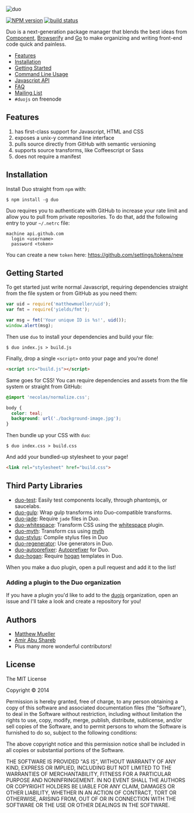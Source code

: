 ![duo](https://i.cloudup.com/zxYO3-GNkP.png)

[![NPM version][npm-image]][npm-url]
[![build status][travis-image]][travis-url]

Duo is a next-generation package manager that blends the best ideas from [Component](https://github.com/component/component), [Browserify](https://github.com/substack/node-browserify) and [Go](http://go-lang.com/) to make organizing and writing front-end code quick and painless.

- [Features](#features)
- [Installation](#installation)
- [Getting Started](#getting-started)
- [Command Line Usage](/docs/cli.md)
- [Javascript API](/docs/api.md)
- [FAQ](/docs/faq.md)
- [Mailing List](https://groups.google.com/forum/#!forum/duojs)
- `#duojs` on freenode


## Features

  1. has first-class support for Javascript, HTML and CSS
  2. exposes a unix-y command line interface
  3. pulls source directly from GitHub with semantic versioning
  4. supports source transforms, like Coffeescript or Sass
  5. does not require a manifest


## Installation

Install Duo straight from `npm` with:

```
$ npm install -g duo
```

Duo requires you to authenticate with GitHub to increase your rate limit and allow you to pull from private repositories. To do that, add the following entry to your `~/.netrc` file:

    machine api.github.com
      login <username>
      password <token>

You can create a new `token` here: https://github.com/settings/tokens/new


## Getting Started

To get started just write normal Javascript, requiring dependencies straight from the file system or from GitHub as you need them:

```js
var uid = require('matthewmueller/uid');
var fmt = require('yields/fmt');

var msg = fmt('Your unique ID is %s!', uid());
window.alert(msg);
```

Then use `duo` to install your dependencies and build your file:

```
$ duo index.js > build.js
```

Finally, drop a single `<script>` onto your page and you're done!

```html
<script src="build.js"></script>
```

Same goes for CSS! You can require dependencies and assets from the file system or straight from GitHub:

```css
@import 'necolas/normalize.css';

body {
  color: teal;
  background: url('./background-image.jpg');
}
```

Then bundle up your CSS with `duo`:

```
$ duo index.css > build.css
```

And add your bundled-up stylesheet to your page!

```html
<link rel="stylesheet" href="build.css">
```

## Third Party Libraries

- [duo-test](https://github.com/duojs/test): Easily test components locally, through phantomjs, or saucelabs.
- [duo-gulp](https://github.com/duojs/gulp): Wrap gulp transforms into Duo-compatible transforms.
- [duo-jade](https://github.com/duojs/jade): Require `jade` files in Duo.
- [duo-whitespace](https://github.com/duojs/whitespace): Transform CSS using the [whitespace](github.com/reworkcss/css-whitespace) plugin.
- [duo-myth](https://github.com/duojs/myth): Transform css using [myth](https://github.com/segmentio/myth)
- [duo-stylus](https://github.com/stephenmathieson/duo-stylus): Compile stylus files in Duo
- [duo-regenerator](https://github.com/stephenmathieson/duo-regenerator): Use generators in Duo.
- [duo-autoprefixer](https://github.com/shinnn/duo-autoprefixer): [Autoprefixer](https://github.com/ai/autoprefixer) for Duo.
- [duo-hogan](https://github.com/tetsuo/duo-hogan): Require [hogan](http://twitter.github.io/hogan.js/) templates in Duo.

When you make a duo plugin, open a pull request and add it to the list!

### Adding a plugin to the Duo organization

If you have a plugin you'd like to add to the [duojs](http://github.com/duojs) organization, open an issue and I'll take a look and create a repository for you!

## Authors

- [Matthew Mueller](https://github.com/MatthewMueller)
- [Amir Abu Shareb](https://github.com/yields)
- Plus many more wonderful contributors!


## License

The MIT License

Copyright &copy; 2014

Permission is hereby granted, free of charge, to any person obtaining a copy of this software and associated documentation files (the "Software"), to deal in the Software without restriction, including without limitation the rights to use, copy, modify, merge, publish, distribute, sublicense, and/or sell copies of the Software, and to permit persons to whom the Software is furnished to do so, subject to the following conditions:

The above copyright notice and this permission notice shall be included in all copies or substantial portions of the Software.

THE SOFTWARE IS PROVIDED "AS IS", WITHOUT WARRANTY OF ANY KIND, EXPRESS OR IMPLIED, INCLUDING BUT NOT LIMITED TO THE WARRANTIES OF MERCHANTABILITY, FITNESS FOR A PARTICULAR PURPOSE AND NONINFRINGEMENT. IN NO EVENT SHALL THE AUTHORS OR COPYRIGHT HOLDERS BE LIABLE FOR ANY CLAIM, DAMAGES OR OTHER LIABILITY, WHETHER IN AN ACTION OF CONTRACT, TORT OR OTHERWISE, ARISING FROM, OUT OF OR IN CONNECTION WITH THE SOFTWARE OR THE USE OR OTHER DEALINGS IN THE SOFTWARE.

[npm-image]: https://img.shields.io/npm/v/duo.svg?style=flat
[npm-url]: https://npmjs.org/package/duo
[travis-image]: https://img.shields.io/travis/duojs/duo.svg?style=flat
[travis-url]: https://travis-ci.org/duojs/duo
